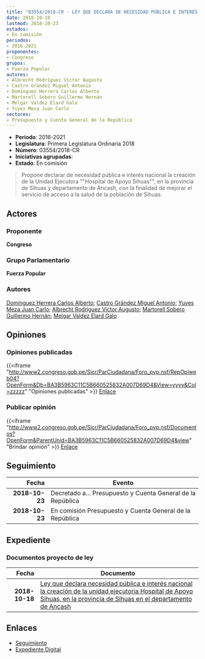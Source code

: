 ```yaml
---
title: "03554/2018-CR - LEY QUE DECLARA DE NECESIDAD PÚBLICA E INTERÉS NACIONAL LA CREACIÓN DE LA UNIDAD EJECUTORA 'HOSPITAL DE APOYO SIHUAS', EN LA PROVINCIA DE SIHUAS EN EL DEPARTAMENTO DE ANCASH."
date: 2018-10-18
lastmod: 2018-10-23
estados:
- En comisión
periodos:
- 2016-2021
proponentes:
- Congreso
grupos:
- Fuerza Popular
autores:
- Albrecht Rodríguez Víctor Augusto
- Castro Grández Miguel Antonio
- Domínguez Herrera Carlos Alberto
- Martorell Sobero Guillermo Hernán
- Melgar Valdez Elard Galo
- Yuyes Meza Juan Carlo
sectores:
- Presupuesto y Cuenta General de la República
---
```

- **Periodo**: 2016-2021
- **Legislatura**: Primera Legislatura Ordinaria 2018
- **Número**: 03554/2018-CR
- **Iniciativas agrupadas**: 
- **Estado**: En comisión

> Propone declarar de necesidad pública e interés nacional la creación de la Unidad Ejecutora ""Hospital de Apoyo Sihuas"", en la provincia de Sihuas y departamento de Ancash, con la finalidad de mejorar el servicio de acceso a la salud de la población de Sihuas.


## Actores

### Proponente

**Congreso**

### Grupo Parlamentario

**Fuerza Popular**

### Autores

[Domínguez Herrera Carlos Alberto](mailto:mailto:cdominguez@congreso.gob.pe); [Castro Grández Miguel Antonio](mailto:mailto:macastro@congreso.gob.pe); [Yuyes Meza Juan Carlo](mailto:mailto:jyuyes@congreso.gob.pe); [Albrecht Rodríguez Víctor Augusto](mailto:mailto:valbrecht@congreso.gob.pe); [Martorell Sobero Guillermo Hernán](mailto:mailto:gmartorell@congreso.gob.pe); [Melgar Valdez Elard Galo](mailto:mailto:emelgar@congreso.gob.pe)

## Opiniones

### Opiniones publicadas

{{<iframe "http://www2.congreso.gob.pe/Sicr/ParCiudadana/Foro_pvp.nsf/RepOpiweb04?OpenForm&Db=BA3B5963C11C5B660525832A007D69D4&View=yyyy&Col=zzzzz" "Opiniones publicadas" >}}
[Enlace](http://www2.congreso.gob.pe/Sicr/ParCiudadana/Foro_pvp.nsf/RepOpiweb04?OpenForm&Db=BA3B5963C11C5B660525832A007D69D4&View=yyyy&Col=zzzzz)

### Publicar opinión

{{<iframe "http://www2.congreso.gob.pe/Sicr/ParCiudadana/Foro_pvp.nsf/Documentos?OpenForm&ParentUnid=BA3B5963C11C5B660525832A007D69D4&view" "Brindar opinión" >}}
[Enlace](http://www2.congreso.gob.pe/Sicr/ParCiudadana/Foro_pvp.nsf/Documentos?OpenForm&ParentUnid=BA3B5963C11C5B660525832A007D69D4&view)


## Seguimiento

| Fecha | Evento |
|------:|--------|
| **2018-10-23** | Decretado a... Presupuesto y Cuenta General de la República |
| **2018-10-23** | En comisión Presupuesto y Cuenta General de la República |

## Expediente

### Documentos proyecto de ley

| Fecha | Documento |
|------:|-----------|
| **2018-10-18** | [Ley que declara necesidad pública e interés nacional la creación de la unidad ejecutoria Hospital de Apoyo Sihuas, en la provincia de Sihuas en el departamento de Ancash](http://www.leyes.congreso.gob.pe/Documentos/2016_2021/Proyectos_de_Ley_y_de_Resoluciones_Legislativas/PL0355420181018.pdf) |

## Enlaces

- [Seguimiento](http://www2.congreso.gob.pe/Sicr/TraDocEstProc/CLProLey2016.nsf/f7fff46988ca05b1052578e100829cc7/ddec783efab44ac30525832a007a7d9f?OpenDocument)
- [Expediente Digital](http://www2.congreso.gob.pe/Sicr/TraDocEstProc/Expvirt_2011.nsf/visbusqptramdoc1621/03554?opendocument)

